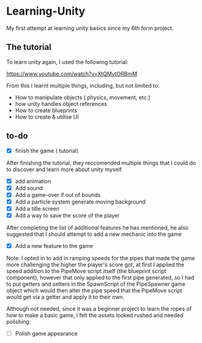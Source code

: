 # Learning-Unity
My first attempt at learning unity basics since my 6th form project.

## The tutorial

To learn unity again, I used the following tutorial:

https://www.youtube.com/watch?v=XtQMytORBmM

From this I learnt multiple things, including, but not limited to:

- How to manipulate objects ( physics, movement, etc.)
- how unity handles object references
- How to create blueprints
- How to create & utilise UI

## to-do

- [x] finish the game ( tutorial)

After finishing the tutorial, they reccomended multiple things that I could do to discover and learn more about unity myself


- [X] add animation
- [X] Add sound
- [X] Add a game-over if out of bounds
- [X] Add a particle system generate moving background
- [X] Add a title screen
- [X] Add a way to save the score of the player

After completing the list of additional features he has mentioned, he also suggested that I should attempt to add a new mechanic into the game

- [X] Add a new feature to the game

Note: I opted in to add in ramping speeds for the pipes that made the game more challenging the higher the player's score got, at first I applied the speed addition to the PipeMove script itself (the blueprint script component), however that only applied to the first pipe generated, so I had to put getters and setters in the SpawnScript of the PipeSpawner game object which would then alter the pipe speed that the PipeMove script would get via a getter and apply it to their own.


Although not needed, since it was a beginner project to learn the ropes of how to make a basic game, I felt the assets looked rushed and needed polishing:

- [ ] Polish game appearance
